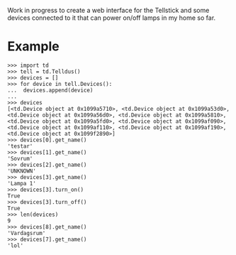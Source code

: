Work in progress to create a web interface for the Tellstick and some devices connected to it that can power on/off lamps in my home so far. 

# Example

    >>> import td
    >>> tell = td.Telldus()
    >>> devices = []
    >>> for device in tell.Devices():
    ...  devices.append(device)
    ...
    >>> devices
    [<td.Device object at 0x1099a5710>, <td.Device object at 0x1099a53d0>, <td.Device object at 0x1099a56d0>, <td.Device object at 0x1099a5810>, <td.Device object at 0x1099a5fd0>, <td.Device object at 0x1099af090>, <td.Device object at 0x1099af110>, <td.Device object at 0x1099af190>, <td.Device object at 0x1099f2890>]
    >>> devices[0].get_name()
    'testar'
    >>> devices[1].get_name()
    'Sovrum'
    >>> devices[2].get_name()
    'UNKNOWN'
    >>> devices[3].get_name()
    'Lampa 1'
    >>> devices[3].turn_on()
    True
    >>> devices[3].turn_off()
    True
    >>> len(devices)
    9
    >>> devices[8].get_name()
    'Vardagsrum'
    >>> devices[7].get_name()
    'lol'
